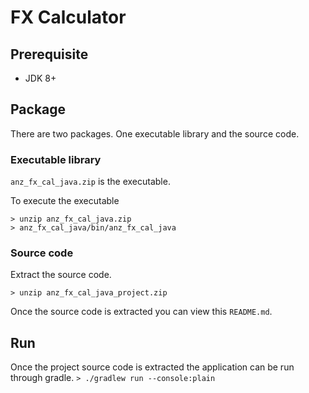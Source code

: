 # FX Calculator

## Prerequisite
* JDK 8+

## Package
There are two packages.
One executable library and the source code.

### Executable library
`anz_fx_cal_java.zip` is the executable.

To execute the executable
```
> unzip anz_fx_cal_java.zip
> anz_fx_cal_java/bin/anz_fx_cal_java
```

### Source code
Extract the source code.
```
> unzip anz_fx_cal_java_project.zip
```
Once the source code is extracted you can view this `README.md`.


## Run
Once the project source code is extracted the application can be run through gradle.
```> ./gradlew run --console:plain```
